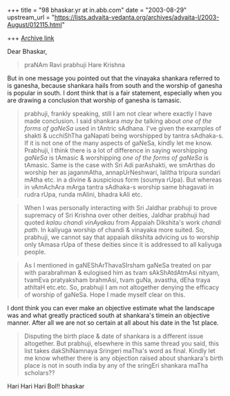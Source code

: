 +++
title = "98 bhaskar.yr at in.abb.com"
date = "2003-08-29"
upstream_url = "https://lists.advaita-vedanta.org/archives/advaita-l/2003-August/012115.html"

+++
[Archive link](https://lists.advaita-vedanta.org/archives/advaita-l/2003-August/012115.html)

Dear Bhaskar,

>  praNAm Ravi prabhuji
>  Hare Krishna

But in one message you pointed out that the vinayaka shankara referred to
is
ganesha, because shankara hails from south and the worship of ganesha is
popular in south. I dont think that is a fair statement, especially when
you
are drawing a conclusion that worship of ganesha is tamasic.

>  prabhuji, frankly speaking, still I am not clear where exactly I have
made conclusion.  I said shankara *may be* talking about *one of the forms
of gaNeSa* used in tAntric sAdhana.  I've given the examples of shakti &
ucchiShTha gaNapati being worshipped by tantra sAdhaka-s.  If it is not one
of the many aspects of gaNeSa, kindly let me know.  Prabhuji, I think there
is a lot of difference in saying worshipping *gaNeSa* is tAmasic &
worshipping *one of the forms of gaNeSa* is tAmasic.  Same is the case with
Sri Adi parAshakti, we smArthas do worship her as jaganmAtha,
annapUrNeshwari, lalitha tripura sundari mAtha etc. in a divine &
auspicious form (soumya rUpa). But whereas in vAmAchAra mArga tantra
sAdhaka-s worship same bhagavati in rudra rUpa, runda mAlini, bhadra kAli
etc.

>  When I was personally interacting with Sri Jaldhar prabhuji to prove
supremacy of Sri Krishna over other deities, Jaldhar prabhuji had quoted
*kalau chandi vinAyakau* from Appaiah Dikshita's work *chandi path*.  In
kaliyuga worship of chandi & vinayaka more suited. So, prabhuji, we cannot
say that appaiah dikshita advicing us to worship only tAmasa rUpa of these
deities since it is addressed to all kaliyuga people.

>  As I mentioned in gaNEShArThavaSIrsham gaNeSa treated on par with
parabrahman & eulogised him as tvam sAkShAtdAtmAsi nityam, tvamEva
pratyaksham brahmAsi, tvam guNa, avastha, dEha traya athItaH etc.etc. So,
prabhuji I am not altogether denying the efficacy of worship of gaNeSa.
Hope I made myself clear on this.

I dont think you can ever make an objective estimate what the landscape was
and what
greatly practiced south at shankara's timein an objective manner. After all
we are not so certain at all about his date in the 1st place.

>  Disputing the birth place & date of shankara is a different issue
altogether.  But prabhuji, elsewhere in this same thread you said, this
list takes dakShiNamnaya Sringeri maTha's word as final.  Kindly let me
know whether there is any objection raised about shankara's birth place is
not in south india by any of the sringEri shankara maTha scholars??

Hari Hari Hari Bol!!
bhaskar


